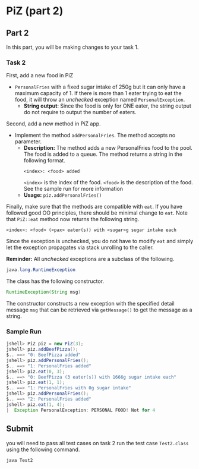# PiZ (part 2)

## Part 2

In this part, you will be making changes to your task 1.


### Task 2

First, add a new food in PiZ

- `PersonalFries` with a fixed sugar intake of 250g but it can only have a maximum capacity of 1.
    If there is more than 1 eater trying to eat the food, it will throw an
    _unchecked_ exception named `PersonalException`.
    - **String output**: Since the food is only for ONE eater, the string output do not require to 
    output the number of eaters.

Second, add a new method in PiZ app.

- Implement the method `addPersonalFries`.  The method accepts no parameter.
    - **Description:** The method adds a new PersonalFries food to the pool. The
        food is added to a queue. The method returns a string in the
        following format.
        ```
        <index>: <food> added
        ```
        `<index>` is the index of the food.
        `<food>` is the description of the food.
        See the sample run for more information
    - **Usage:** `piz.addPersonalFries()`

Finally, make sure that the methods are compatible with `eat`. If you have
followed good OO principles, there should be minimal change to `eat`.
Note that `PiZ::eat` method now returns the following string.
```
<index>: <food> (<pax> eater(s)) with <sugar>g sugar intake each
```

Since the exception is unchecked, you do not have to modify `eat` and simply 
let the exception propagates via stack unrolling to the caller.

**Reminder:** All _unchecked_ exceptions are a subclass of the following.
```java
java.lang.RuntimeException
```

The class has the following constructor.
```java
RuntimeException(String msg)
```

The constructor constructs a new exception with the  specified detail message 
`msg` that can be retrieved via `getMessage()` to get the message as a string.


### Sample Run

```java
jshell> PiZ piz = new PiZ(3);
jshell> piz.addBeefPizza();
$.. ==> "0: BeefPizza added"
jshell> piz.addPersonalFries();
$.. ==> "1: PersonalFries added"
jshell> piz.eat(0, 3);
$.. ==> "0: BeefPizza (3 eater(s)) with 1666g sugar intake each"
jshell> piz.eat(1, 1);
$.. ==> "1: PersonalFries with 0g sugar intake"
jshell> piz.addPersonalFries();
$.. ==> "2: PersonalFries added"
jshell> piz.eat(1, 4);
|  Exception PersonalException: PERSONAL FOOD! Not for 4
```

## Submit
you will need to pass all test cases on task 2 run the test case 
`Test2.class` using the following command.

```shell
java Test2
```